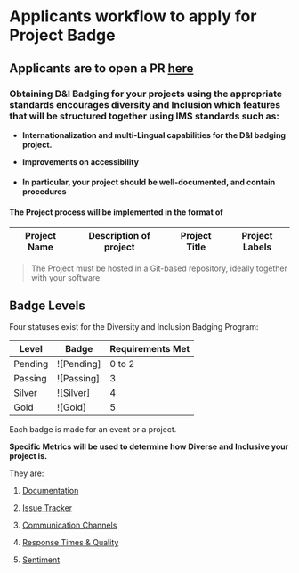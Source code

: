 # Applicants workflow to apply for Project Badge

## Applicants are to open a PR [here](https://github.com/badging/project-diversity-and-inclusion/blob/master/.github/PULL_REQUEST_TEMPLATE.md)

### Obtaining D&I Badging for your projects using the appropriate standards encourages diversity and Inclusion which features that will be structured together using IMS standards such as:

-  **Internationalization and multi-Lingual capabilities for the D&I badging project.**

- **Improvements on accessibility**

- #### In particular, your project should be well-documented, and contain procedures

#### The Project process will be implemented in the format of 

 Project Name       | Description of project | Project Title | Project Labels 
------------|----------------------------------------------|--------------------|--------------

> The Project must be hosted in a Git-based repository, ideally together with your software.

## Badge Levels

Four statuses exist for the Diversity and Inclusion Badging Program:

| Level        | Badge        |  Requirements Met
|--------------|--------------|-------------------------------------
| Pending      | ![Pending]   |  0 to 2
| Passing      | ![Passing]   |  3
| Silver       | ![Silver]    |  4
| Gold         | ![Gold]      |  5

Each badge is made for an event or a project.



**Specific Metrics will be used to determine how Diverse and Inclusive your project is.**

They are:

1. [Documentation](https://github.com/chaoss/wg-diversity-inclusion/blob/master/focus-areas/project-and-community/documentation.md)

2. [Issue Tracker](https://github.com/chaoss/wg-diversity-inclusion/blob/master/focus-areas/project-and-community/issue-tracker.md)

3. [Communication Channels](https://github.com/chaoss/wg-diversity-inclusion/blob/master/focus-areas/project-and-community/channels.md)

4. [Response Times & Quality](https://github.com/chaoss/wg-diversity-inclusion/blob/master/focus-areas/project-and-community/response-time-quality.md)

5. [ Sentiment](https://github.com/chaoss/wg-diversity-inclusion/blob/master/focus-areas/project-and-community/sentiment.md)
